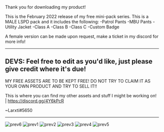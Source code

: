 Thank you for downloading my product!

This is the February 2022 release of my free mini-pack series. This is a MALE LSPD pack and it includes the following:
-Patrol Pants
-MBU Pants
-Utility Jacket
-Class A
-Class B
-Class C
-Custom Badge

A female version can be made upon request, make a ticket in my discord for more info!

----
DEVS:
Feel free to edit as you'd like, just please give credit where it's due!
----

MY FREE ASSETS ARE TO BE KEPT FREE! DO NOT TRY TO CLAIM IT AS YOUR OWN PRODUCT AND TRY TO SELL IT!!


This is where you can find my other assets and stuff I might be working on! | https://discord.gg/4Y6kPcR

~Larxtí#5650

----

![prev6](https://user-images.githubusercontent.com/79678217/156871289-e11c80df-4a12-423e-8269-88b8d00376d4.PNG)
![prev1](https://user-images.githubusercontent.com/79678217/156871291-5ef545e4-2611-4c4d-935f-9a288e626a29.PNG)
![prev2](https://user-images.githubusercontent.com/79678217/156871294-efee29c3-bf5d-42b4-81c2-751f13c7a2e6.PNG)
![prev3](https://user-images.githubusercontent.com/79678217/156871295-672e7f95-e9f9-4328-8845-0b8e19447012.PNG)
![prev4](https://user-images.githubusercontent.com/79678217/156871296-e64f4d30-8391-4f93-9e28-4306fc75acf5.PNG)
![prev5](https://user-images.githubusercontent.com/79678217/156871299-31e2bd03-c5d0-45b4-b54f-3ad97a57915e.PNG)
